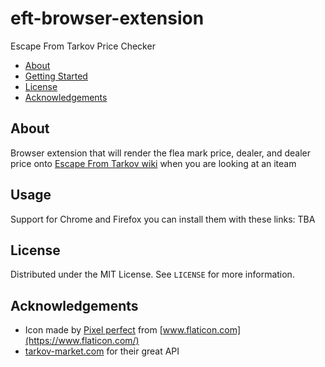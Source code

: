 # eft-browser-extension
Escape From Tarkov Price Checker

* [About](#about)
* [Getting Started](#getting-started)
* [License](#license)
* [Acknowledgements](#acknowledgements)


<!-- ABOUT -->
## About

Browser extension that will render the flea mark price, dealer, and dealer price onto [Escape From Tarkov wiki](https://escapefromtarkov.gamepedia.com/Escape_from_Tarkov_Wiki) when you are looking at an iteam

<!-- GETTING STARTED -->
## Usage

Support for Chrome and Firefox you can install them with these links: TBA


<!-- LICENSE -->
## License
Distributed under the MIT License. See `LICENSE` for more information.

<!-- ACKNOWLEDGEMENTS -->
## Acknowledgements
* Icon made by [Pixel perfect](https://www.flaticon.com/authors/pixel-perfect) from [www.flaticon.com](https://www.flaticon.com/)
* [tarkov-market.com](https://tarkov-market.com) for their great API


